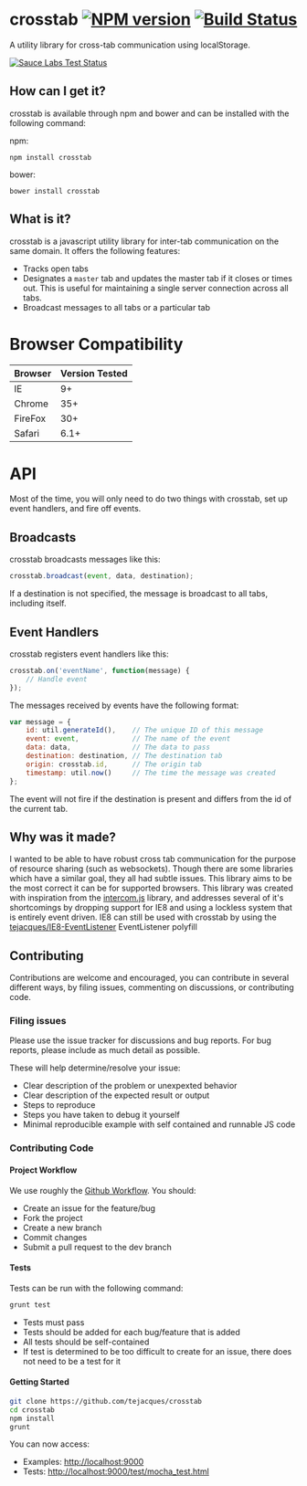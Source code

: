 # crosstab [![NPM version][npm-img]][npm-url] [![Build Status][travis-img]][travis-url]

A utility library for cross-tab communication using localStorage.

[![Sauce Labs Test Status][saucelabs-img]][saucelabs-url]

How can I get it?
-----------------

crosstab is available through npm and bower and can be installed with the following command:

npm:
```
npm install crosstab
```

bower:
```
bower install crosstab
```

What is it?
-----------

crosstab is a javascript utility library for inter-tab communication on the same domain. It offers the following features:

* Tracks open tabs
* Designates a `master` tab and updates the master tab if it closes or times out. This is useful for maintaining a single server connection across all tabs.
* Broadcast messages to all tabs or a particular tab

# Browser Compatibility #


| Browser | Version Tested |
|---------|----------------|
|   IE    |        9+      |
| Chrome  |       35+      |
| FireFox |       30+      |
| Safari  |        6.1+    |

# API #

Most of the time, you will only need to do two things with crosstab, set up event handlers, and fire off events.

## Broadcasts ##

crosstab broadcasts messages like this:

```JavaScript
crosstab.broadcast(event, data, destination);
```

If a destination is not specified, the message is broadcast to all tabs, including itself.

## Event Handlers ##

crosstab registers event handlers like this:

```JavaScript
crosstab.on('eventName', function(message) {
    // Handle event
});
```

The messages received by events have the following format:

```JavaScript
var message = {
    id: util.generateId(),    // The unique ID of this message
    event: event,             // The name of the event
    data: data,               // The data to pass
    destination: destination, // The destination tab
    origin: crosstab.id,      // The origin tab
    timestamp: util.now()     // The time the message was created
};
```

The event will not fire if the destination is present and differs from the id of the current tab.
 

Why was it made?
----------------

I wanted to be able to have robust cross tab communication for the purpose of resource sharing (such as websockets). Though there are some libraries which have a similar goal, they all had subtle issues. This library aims to be the most correct it can be for supported browsers. This library was created with inspiration from the [intercom.js](https://github.com/diy/intercom.js/) library, and addresses several of it's shortcomings by dropping support for IE8 and using a lockless system that is entirely event driven. IE8 can still be used with crosstab by using the [tejacques/IE8-EventListener](https://github.com/tejacques/IE8-EventListener) EventListener polyfill

Contributing
------------

Contributions are welcome and encouraged, you can contribute in several different ways, by filing issues, commenting on discussions, or contributing code.

### Filing issues ###

Please use the issue tracker for discussions and bug reports. For bug reports, please include as much detail as possible.

These will help determine/resolve your issue:

* Clear description of the problem or unexpexted behavior
* Clear description of the expected result or output
* Steps to reproduce
* Steps you have taken to debug it yourself
* Minimal reproducible example with self contained and runnable JS code

### Contributing Code ###

#### Project Workflow ####

We use roughly the [Github Workflow](https://guides.github.com/introduction/flow/). You should:

* Create an issue for the feature/bug
* Fork the project
* Create a new branch
* Commit changes
* Submit a pull request to the dev branch

#### Tests ####

Tests can be run with the following command:

```.sh
grunt test
```

* Tests must pass
* Tests should be added for each bug/feature that is added
* All tests should be self-contained
* If test is determined to be too difficult to create for an issue, there does not need to be a test for it

#### Getting Started ####

```.sh
git clone https://github.com/tejacques/crosstab
cd crosstab
npm install
grunt
```

You can now access:
* Examples: [http://localhost:9000](http://localhost:9000)
* Tests: [http://localhost:9000/test/mocha_test.html](http://localhost:9000/test/mocha_test.html)

[downloads-img]: https://img.shields.io/npm/dm/crosstab.svg
[npm-url]: https://npmjs.org/package/crosstab
[npm-img]: http://img.shields.io/npm/v/crosstab.svg
[travis-url]: https://travis-ci.org/tejacques/crosstab
[travis-img]: https://travis-ci.org/tejacques/crosstab.svg?branch=master
[saucelabs-url]: https://saucelabs.com/users/crosstab/tests
[saucelabs-img]: https://saucelabs.com/browser-matrix/crosstab.svg
